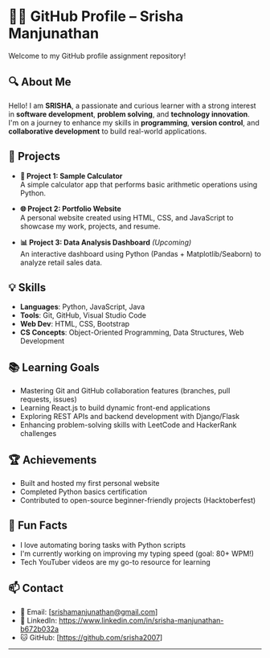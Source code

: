 # 👩‍💻 GitHub Profile – Srisha Manjunathan

Welcome to my GitHub profile assignment repository!

## 🔍 About Me
Hello! I am **SRISHA**, a passionate and curious learner with a strong interest in **software development**, **problem solving**, and **technology innovation**.  
I'm on a journey to enhance my skills in **programming**, **version control**, and **collaborative development** to build real-world applications.

## 🚀 Projects
- **🔢 Project 1: Sample Calculator**  
  A simple calculator app that performs basic arithmetic operations using Python.

- **🌐 Project 2: Portfolio Website**  
  A personal website created using HTML, CSS, and JavaScript to showcase my work, projects, and resume.

- **📊 Project 3: Data Analysis Dashboard** *(Upcoming)*  
  An interactive dashboard using Python (Pandas + Matplotlib/Seaborn) to analyze retail sales data.

## 💡 Skills
- **Languages**: Python, JavaScript, Java  
- **Tools**: Git, GitHub, Visual Studio Code  
- **Web Dev**: HTML, CSS, Bootstrap  
- **CS Concepts**: Object-Oriented Programming, Data Structures, Web Development  

## 📚 Learning Goals
- Mastering Git and GitHub collaboration features (branches, pull requests, issues)  
- Learning React.js to build dynamic front-end applications  
- Exploring REST APIs and backend development with Django/Flask  
- Enhancing problem-solving skills with LeetCode and HackerRank challenges  

## 🏆 Achievements
- Built and hosted my first personal website  
- Completed Python basics certification  
- Contributed to open-source beginner-friendly projects (Hacktoberfest)

## 🎯 Fun Facts
- I love automating boring tasks with Python scripts  
- I'm currently working on improving my typing speed (goal: 80+ WPM!)  
- Tech YouTuber videos are my go-to resource for learning

## 📫 Contact
- 📧 Email: [srishamanjunathan@gmail.com] 
- 🔗 LinkedIn: https://www.linkedin.com/in/srisha-manjunathan-b672b032a   
- 🐱 GitHub: [https://github.com/srisha2007]

---
